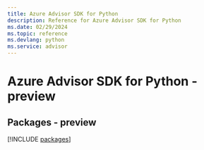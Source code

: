 ```yaml
---
title: Azure Advisor SDK for Python
description: Reference for Azure Advisor SDK for Python
ms.date: 02/29/2024
ms.topic: reference
ms.devlang: python
ms.service: advisor
---
```

# Azure Advisor SDK for Python - preview
## Packages - preview
[!INCLUDE [packages](advisor-index.md)]